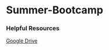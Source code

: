 # Summer-Bootcamp
### Helpful Resources
[Google Drive](https://drive.google.com/drive/u/2/folders/0B8ZUw1NkgseJdFkxaXU1WEI5bTg)
